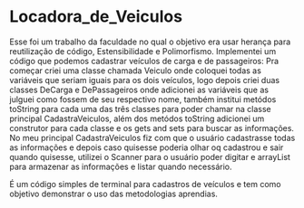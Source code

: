# Locadora_de_Veiculos

Esse foi um trabalho da faculdade no qual o objetivo era usar herança para reutilização de código, Estensibilidade e Polimorfismo.
    Implementei um código que podemos cadastrar veículos de carga e de passageiros:
Pra começar criei uma classe chamada Veiculo onde coloquei todas as variáveis que seriam iguais para os dois veículos, logo depois criei duas classes DeCarga e DePassageiros onde adicionei as variáveis 
que as julguei como fossem de seu respectivo nome, também institui metódos toString para cada uma das três classes para poder chamar na classe principal CadastraVeiculos, além dos metódos  toString adicionei 
um construtor para cada classe e os gets and sets para buscar as informações. No meu principal CadastraVeiculos fiz com que o usuário cadastrasse todas as informações e depois caso quisesse poderia olhar oq
cadastrou e sair quando quisesse, utilizei o Scanner para o usuário poder digitar e arrayList para armazenar as informações e listar quando necessário. 

É um código simples de terminal para cadastros de veículos e tem como objetivo demonstrar o uso das metodologias aprendias.
